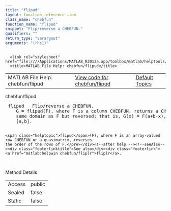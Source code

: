 ```yaml
---
title: "flipud"
layout: function-reference-item
class_name: "chebfun"
function_name: "flipud"
snippet: "Flip/reverse a CHEBFUN."
qualifiers: ""
return_type: "varargout"
arguments: "(rhs1)"
---
```


<html>
   <head>
      <meta http-equiv="Content-Type" content="text/html; charset=utf-8">
   
      <link rel="stylesheet" href="file:////Applications/MATLAB_R2013a.app/toolbox/matlab/helptools/private/helpwin.css">
      <title>MATLAB File Help: chebfun/flipud</title>
   </head>
   <body>
      <!--Single-page help-->
      <table border="0" cellspacing="0" width="100%">
         <tr class="subheader">
            <td class="headertitle">MATLAB File Help: chebfun/flipud</td>
            <td class="subheader-left"><a href="matlab:edit chebfun/flipud">View code for chebfun/flipud</a></td>
            <td class="subheader-right"><a href="matlab:helpwin">Default Topics</a></td>
         </tr>
      </table>
      <div class="title">chebfun/flipud</div>
      <div class="helptext"><pre><!--helptext --> <span class="helptopic">flipud</span>   Flip/reverse a CHEBFUN.
    G = <span class="helptopic">flipud</span>(F), where F is a column CHEBFUN, returns a CHEBFUN G with the
    same domain as F but reversed; that is, G(x) = F(a+b-x), where the domain is
    [a,b].
 
    <span class="helptopic">flipud</span>(F), where F is an array-valued row CHEBFUN or a quasimatrix, reverses
    the order of the rows of F.</pre></div><!--after help --><!--seeAlso--><div class="footerlinktitle">See also</div><div class="footerlink"> <a href="matlab:helpwin chebfun/fliplr">fliplr</a>.
</div>
      <!--Method-->
      <div class="sectiontitle">Method Details</div>
      <table class="class-details">
         <tr>
            <td class="class-detail-label">Access</td>
            <td>public</td>
         </tr>
         <tr>
            <td class="class-detail-label">Sealed</td>
            <td>false</td>
         </tr>
         <tr>
            <td class="class-detail-label">Static</td>
            <td>false</td>
         </tr>
      </table>
   </body>
</html>
